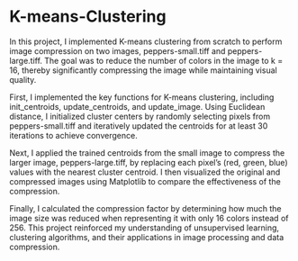 # K-means-Clustering
In this project, I implemented K-means clustering from scratch to perform image compression on two images, peppers-small.tiff and peppers-large.tiff. The goal was to reduce the number of colors in the image to k = 16, thereby significantly compressing the image while maintaining visual quality.

First, I implemented the key functions for K-means clustering, including init_centroids, update_centroids, and update_image. Using Euclidean distance, I initialized cluster centers by randomly selecting pixels from peppers-small.tiff and iteratively updated the centroids for at least 30 iterations to achieve convergence.

Next, I applied the trained centroids from the small image to compress the larger image, peppers-large.tiff, by replacing each pixel’s (red, green, blue) values with the nearest cluster centroid. I then visualized the original and compressed images using Matplotlib to compare the effectiveness of the compression.

Finally, I calculated the compression factor by determining how much the image size was reduced when representing it with only 16 colors instead of 256. This project reinforced my understanding of unsupervised learning, clustering algorithms, and their applications in image processing and data compression.
